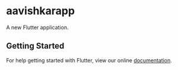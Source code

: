 # aavishkarapp

A new Flutter application.

## Getting Started

For help getting started with Flutter, view our online
[documentation](https://flutter.io/).
